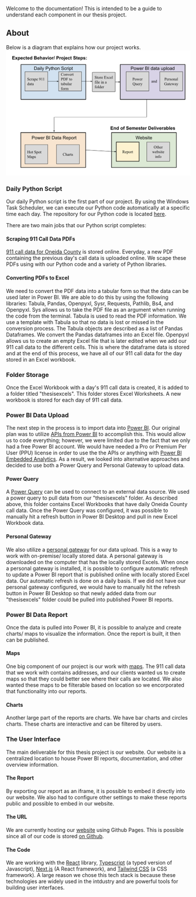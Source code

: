 Welcome to the documentation! This is intended to be a guide to understand each component in our thesis project.

## About

Below is a diagram that explains how our project works.
![diagram for project steps.](https://github.com/cocvac-hamilton2023/thesis_ui/blob/main/flow_chart.png?raw=true)

### Daily Python Script

Our daily Python script is the first part of our project. By using the Windows Task Scheduler, we can execute our Python code automatically at a specific time each day. The repository for our Python code is located [here](https://github.com/sydneyetran/COCVAC_code). 

There are two main jobs that our Python script completes:

#### Scraping 911 Call Data PDFs

[911 call data for Oneida County](https://ocgov.net/departments/emergency-services/911-summary-report/) is stored online. Everyday, a new PDF containing the previous day's call data is uploaded online. We scape these PDFs using with our Python code and a variety of Python libraries. 

#### Converting PDFs to Excel

We need to convert the PDF data into a tabular form so that the data can be used later in Power BI. We are able to do this by using the following libraries: Tabula, Pandas, Openpyxl, Sysr, Requests, Pathlib, Bs4, and Openpyxl. Sys allows us to take the PDF file as an argument when running the code from the terminal. Tabula is used to read the PDF information. We use a template with Tabula so that no data is lost or missed in the conversion process. The Tabula objects are described as a list of Pandas Dataframes. We convert the Pandas dataframes into an Excel file. Openpyxl allows us to create an empty Excel file that is later edited when we add our 911 call data to the different cells. This is where the dataframe data is stored and at the end of this process, we have all of our 911 call data for the day stored in an Excel workbook.

### Folder Storage

Once the Excel Workbook with a day's 911 call data is created, it is added to a folder titled "thesisexcels". This folder stores Excel Worksheets. A new workbook is stored for each day of 911 call data.

### Power BI Data Upload

The next step in the process is to import data into [Power BI](https://www.microsoft.com/en-us/power-platform/products/power-bi). Our original plan was to utilize [APIs from Power BI](https://learn.microsoft.com/en-us/rest/api/power-bi/) to accomplish this. This would allow us to code everything; however, we were limited due to the fact that we only had a free Power BI account. We would have needed a Pro or Premium Per User (PPU) license in order to use the the APIs or anything with [Power BI Embedded Analytics](https://learn.microsoft.com/en-us/power-bi/developer/embedded/). As a result, we looked into alternative approaches and decided to use both a Power Query and Personal Gateway to upload data.

#### Power Query

A [Power Query](https://learn.microsoft.com/en-us/power-bi/transform-model/desktop-query-overview#power-query-editor) can be used to connect to an external data source. We used a power query to pull data from our "thesisexcels" folder. As described above, this folder contains Excel Workbooks that have daily Oneida County call data. Once the Power Query was configured, it was possible to manually hit a refresh button in Power BI Desktop and pull in new Excel Workbook data.

#### Personal Gateway

We also utilize a [personal gateway](https://learn.microsoft.com/en-us/power-bi/connect-data/service-gateway-personal-mode) for our data upload. This is a way to work with on-premise/ locally stored data. A personal gateway is downloaded on the computer that has the locally stored Excels. When once a personal gateway is installed, it is possible to configure automatic refresh to update a Power BI report that is published online with locally stored Excel data. Our automatic refresh is done on a daily basis. If we did not have our personal gateway configured, we would have to manually hit the refresh button in Power BI Desktop so that newly added data from our "thesisexcels" folder could be pulled into published Power BI reports.

### Power BI Data Report

Once the data is pulled into Power BI, it is possible to analyze and create charts/ maps to visualize the information. Once the report is built, it then can be published.

#### Maps

One big component of our project is our work with [maps](https://learn.microsoft.com/en-us/power-bi/visuals/power-bi-map-tips-and-tricks). The 911 call data that we work with contains addresses, and our clients wanted us to create maps so that they could better see where their calls are located. We also wanted these maps to be filterable based on location so we encorporated that functionality into our reports.

#### Charts

Another large part of the reports are charts. We have bar charts and circles charts. These charts are interactive and can be filtered by users.

### The User Interface

The main deliverable for this thesis project is our website. Our website is a centralized location to house Power BI reports, documentation, and other overview information.

#### The Report

By exporting our report as an iframe, it is possible to embed it directly into our website. We also had to configure other settings to make these reports public and possible to embed in our website.

#### The URL

We are currently hosting our [website](https://cocvac-hamilton2023.github.io/thesis_ui/) using Github Pages. This is possible since all of our code is stored [on Github](https://github.com/cocvac-hamilton2023/thesis_ui/).

#### The Code

We are working with the [React](https://react.dev/) library, [Typescript](https://www.typescriptlang.org/) (a typed version of Javascript), [Next.js](https://nextjs.org/) (A React framework), and [Tailwind CSS](https://tailwindcss.com/) (a CSS framework). A large reason we chose this tech stack is because these technologies are widely used in the intdustry and are powerful tools for building user interfaces.
